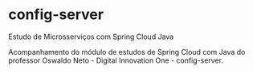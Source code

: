 # config-server
Estudo de Microsserviços com Spring Cloud Java

Acompanhamento do módulo de estudos de Spring Cloud com Java do professor Oswaldo Neto - Digital Innovation One - config-server.
